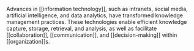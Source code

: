 Advances in [[information technology]], such as intranets, social media, artificial intelligence, and data analytics, have transformed knowledge management practices. These technologies enable efficient knowledge capture, storage, retrieval, and analysis, as well as facilitate [[collaboration]], [[communication]], and [[decision-making]] within [[organization]]s.